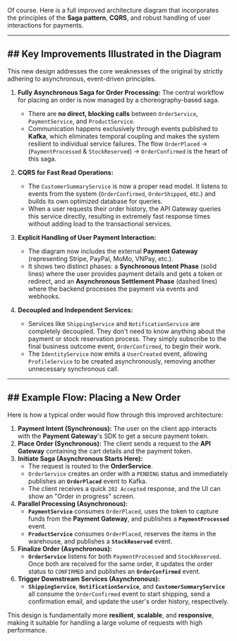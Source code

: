 Of course. Here is a full improved architecture diagram that incorporates the principles of the **Saga pattern**, **CQRS**, and robust handling of user interactions for payments.



---

## ## Key Improvements Illustrated in the Diagram

This new design addresses the core weaknesses of the original by strictly adhering to asynchronous, event-driven principles.

1.  **Fully Asynchronous Saga for Order Processing:** The central workflow for placing an order is now managed by a choreography-based saga.
    * There are **no direct, blocking calls** between `OrderService`, `PaymentService`, and `ProductService`.
    * Communication happens exclusively through events published to **Kafka**, which eliminates temporal coupling and makes the system resilient to individual service failures. The flow `OrderPlaced` -> (`PaymentProcessed` & `StockReserved`) -> `OrderConfirmed` is the heart of this saga.

2.  **CQRS for Fast Read Operations:**
    * The `CustomerSummaryService` is now a proper read model. It listens to events from the system (`OrderConfirmed`, `OrderShipped`, etc.) and builds its own optimized database for queries.
    * When a user requests their order history, the API Gateway queries this service directly, resulting in extremely fast response times without adding load to the transactional services.

3.  **Explicit Handling of User Payment Interaction:**
    * The diagram now includes the external **Payment Gateway** (representing Stripe, PayPal, MoMo, VNPay, etc.).
    * It shows two distinct phases: a **Synchronous Intent Phase** (solid lines) where the user provides payment details and gets a token or redirect, and an **Asynchronous Settlement Phase** (dashed lines) where the backend processes the payment via events and webhooks.

4.  **Decoupled and Independent Services:**
    * Services like `ShippingService` and `NotificationService` are completely decoupled. They don't need to know anything about the payment or stock reservation process. They simply subscribe to the final business outcome event, `OrderConfirmed`, to begin their work.
    * The `IdentityService` now emits a `UserCreated` event, allowing `ProfileService` to be created asynchronously, removing another unnecessary synchronous call.

---

## ## Example Flow: Placing a New Order

Here is how a typical order would flow through this improved architecture:

1.  **Payment Intent (Synchronous):** The user on the client app interacts with the **Payment Gateway**'s SDK to get a secure payment token.
2.  **Place Order (Synchronous):** The client sends a request to the **API Gateway** containing the cart details and the payment token.
3.  **Initiate Saga (Asynchronous Starts Here):**
    * The request is routed to the **OrderService**.
    * `OrderService` creates an order with a `PENDING` status and immediately publishes an **`OrderPlaced`** event to Kafka.
    * The client receives a quick `202 Accepted` response, and the UI can show an "Order in progress" screen.
4.  **Parallel Processing (Asynchronous):**
    * **`PaymentService`** consumes `OrderPlaced`, uses the token to capture funds from the **Payment Gateway**, and publishes a **`PaymentProcessed`** event.
    * **`ProductService`** consumes `OrderPlaced`, reserves the items in the warehouse, and publishes a **`StockReserved`** event.
5.  **Finalize Order (Asynchronous):**
    * **`OrderService`** listens for both `PaymentProcessed` and `StockReserved`. Once both are received for the same order, it updates the order status to `CONFIRMED` and publishes an **`OrderConfirmed`** event.
6.  **Trigger Downstream Services (Asynchronous):**
    * **`ShippingService`**, **`NotificationService`**, and **`CustomerSummaryService`** all consume the `OrderConfirmed` event to start shipping, send a confirmation email, and update the user's order history, respectively.

This design is fundamentally more **resilient**, **scalable**, and **responsive**, making it suitable for handling a large volume of requests with high performance.
